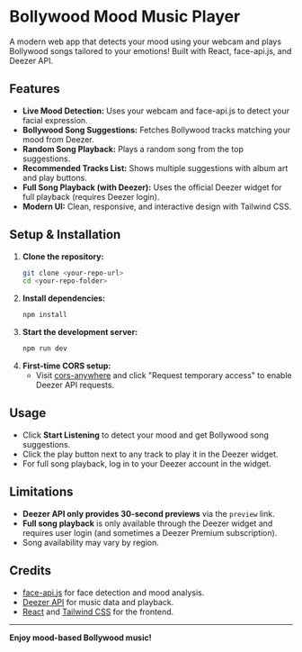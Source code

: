 # Bollywood Mood Music Player

A modern web app that detects your mood using your webcam and plays Bollywood songs tailored to your emotions! Built with React, face-api.js, and Deezer API.

## Features

- **Live Mood Detection:** Uses your webcam and face-api.js to detect your facial expression.
- **Bollywood Song Suggestions:** Fetches Bollywood tracks matching your mood from Deezer.
- **Random Song Playback:** Plays a random song from the top suggestions.
- **Recommended Tracks List:** Shows multiple suggestions with album art and play buttons.
- **Full Song Playback (with Deezer):** Uses the official Deezer widget for full playback (requires Deezer login).
- **Modern UI:** Clean, responsive, and interactive design with Tailwind CSS.

## Setup & Installation

1. **Clone the repository:**
   ```sh
   git clone <your-repo-url>
   cd <your-repo-folder>
   ```
2. **Install dependencies:**
   ```sh
   npm install
   ```
3. **Start the development server:**
   ```sh
   npm run dev
   ```
4. **First-time CORS setup:**
   - Visit [cors-anywhere](https://cors-anywhere.herokuapp.com/) and click "Request temporary access" to enable Deezer API requests.

## Usage

- Click **Start Listening** to detect your mood and get Bollywood song suggestions.
- Click the play button next to any track to play it in the Deezer widget.
- For full song playback, log in to your Deezer account in the widget.

## Limitations

- **Deezer API only provides 30-second previews** via the `preview` link.
- **Full song playback** is only available through the Deezer widget and requires user login (and sometimes a Deezer Premium subscription).
- Song availability may vary by region.

## Credits

- [face-api.js](https://github.com/justadudewhohacks/face-api.js) for face detection and mood analysis.
- [Deezer API](https://developers.deezer.com/api) for music data and playback.
- [React](https://react.dev/) and [Tailwind CSS](https://tailwindcss.com/) for the frontend.

---

**Enjoy mood-based Bollywood music!**
